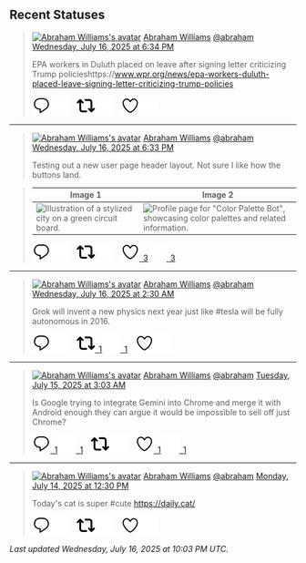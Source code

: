 ## Recent Statuses

> <a href="https://indieweb.social/@abraham"><img alt="Abraham Williams's avatar" src="https://cdn.masto.host/indiewebsocial/accounts/avatars/109/292/540/382/343/163/original/d00f2e03ce9c85b1.jpg" height="24" width="24" ></a> [Abraham Williams](https://indieweb.social/@abraham) [@abraham](https://indieweb.social/@abraham) [Wednesday, July 16, 2025 at 6:34 PM](https://indieweb.social/@abraham/114864346934268503)
>
> EPA workers in Duluth placed on leave after signing letter criticizing Trump policieshttps://www.wpr.org/news/epa-workers-duluth-placed-leave-signing-letter-criticizing-trump-policies
>
> [![Reply](./images/reply_light.svg#gh-light-mode-only "Reply")](https://indieweb.social/@abraham/114864346934268503#gh-light-mode-only)[![Reply](./images/reply.svg#gh-dark-mode-only "Reply")](https://indieweb.social/@abraham/114864346934268503#gh-dark-mode-only)&emsp;[![Boost](./images/retweet_light.svg#gh-light-mode-only "Boost")](https://indieweb.social/@abraham/114864346934268503#gh-light-mode-only)[![Boost](./images/retweet.svg#gh-dark-mode-only "Boost")](https://indieweb.social/@abraham/114864346934268503#gh-dark-mode-only)&emsp;[![Favorite](./images/like_light.svg#gh-light-mode-only "Favorite")](https://indieweb.social/@abraham/114864346934268503#gh-light-mode-only)[![Favorite](./images/like.svg#gh-dark-mode-only "Favorite")](https://indieweb.social/@abraham/114864346934268503#gh-dark-mode-only)


---

> <a href="https://indieweb.social/@abraham"><img alt="Abraham Williams's avatar" src="https://cdn.masto.host/indiewebsocial/accounts/avatars/109/292/540/382/343/163/original/d00f2e03ce9c85b1.jpg" height="24" width="24" ></a> [Abraham Williams](https://indieweb.social/@abraham) [@abraham](https://indieweb.social/@abraham) [Wednesday, July 16, 2025 at 6:33 PM](https://indieweb.social/@abraham/114864345670530774)
>
> Testing out a new user page header layout. Not sure I like how the buttons land.
>

> | Image 1 | Image 2 |
> | --- | --- |
> | ![Illustration of a stylized city on a green circuit board.](https://cdn.masto.host/indiewebsocial/media_attachments/files/114/864/303/617/286/032/original/f0987a89e8b5c4ac.jpeg) | ![Profile page for "Color Palette Bot", showcasing color palettes and related information.](https://cdn.masto.host/indiewebsocial/media_attachments/files/114/864/343/309/826/905/original/084623e04290d29e.jpeg) |
>
> [![Reply](./images/reply_light.svg#gh-light-mode-only "Reply")](https://indieweb.social/@abraham/114864345670530774#gh-light-mode-only)[![Reply](./images/reply.svg#gh-dark-mode-only "Reply")](https://indieweb.social/@abraham/114864345670530774#gh-dark-mode-only)&emsp;[![Boost](./images/retweet_light.svg#gh-light-mode-only "Boost")](https://indieweb.social/@abraham/114864345670530774#gh-light-mode-only)[![Boost](./images/retweet.svg#gh-dark-mode-only "Boost")](https://indieweb.social/@abraham/114864345670530774#gh-dark-mode-only)&emsp;[![Favorite](./images/like_light.svg#gh-light-mode-only "Favorite")&ensp;3](https://indieweb.social/@abraham/114864345670530774#gh-light-mode-only)[![Favorite](./images/like.svg#gh-dark-mode-only "Favorite")&ensp;3](https://indieweb.social/@abraham/114864345670530774#gh-dark-mode-only)


---

> <a href="https://indieweb.social/@abraham"><img alt="Abraham Williams's avatar" src="https://cdn.masto.host/indiewebsocial/accounts/avatars/109/292/540/382/343/163/original/d00f2e03ce9c85b1.jpg" height="24" width="24" ></a> [Abraham Williams](https://indieweb.social/@abraham) [@abraham](https://indieweb.social/@abraham) [Wednesday, July 16, 2025 at 2:30 AM](https://indieweb.social/@abraham/114860559218604541)
>
> Grok will invent a new physics next year just like #tesla will be fully autonomous in 2016.
>
> [![Reply](./images/reply_light.svg#gh-light-mode-only "Reply")](https://indieweb.social/@abraham/114860559218604541#gh-light-mode-only)[![Reply](./images/reply.svg#gh-dark-mode-only "Reply")](https://indieweb.social/@abraham/114860559218604541#gh-dark-mode-only)&emsp;[![Boost](./images/retweet_light.svg#gh-light-mode-only "Boost")&ensp;1](https://indieweb.social/@abraham/114860559218604541#gh-light-mode-only)[![Boost](./images/retweet.svg#gh-dark-mode-only "Boost")&ensp;1](https://indieweb.social/@abraham/114860559218604541#gh-dark-mode-only)&emsp;[![Favorite](./images/like_light.svg#gh-light-mode-only "Favorite")](https://indieweb.social/@abraham/114860559218604541#gh-light-mode-only)[![Favorite](./images/like.svg#gh-dark-mode-only "Favorite")](https://indieweb.social/@abraham/114860559218604541#gh-dark-mode-only)


---

> <a href="https://indieweb.social/@abraham"><img alt="Abraham Williams's avatar" src="https://cdn.masto.host/indiewebsocial/accounts/avatars/109/292/540/382/343/163/original/d00f2e03ce9c85b1.jpg" height="24" width="24" ></a> [Abraham Williams](https://indieweb.social/@abraham) [@abraham](https://indieweb.social/@abraham) [Tuesday, July 15, 2025 at 3:03 AM](https://indieweb.social/@abraham/114855024466106985)
>
> Is Google trying to integrate Gemini into Chrome and merge it with Android enough they can argue it would be impossible to sell off just Chrome?
>
> [![Reply](./images/reply_light.svg#gh-light-mode-only "Reply")&ensp;1](https://indieweb.social/@abraham/114855024466106985#gh-light-mode-only)[![Reply](./images/reply.svg#gh-dark-mode-only "Reply")&ensp;1](https://indieweb.social/@abraham/114855024466106985#gh-dark-mode-only)&emsp;[![Boost](./images/retweet_light.svg#gh-light-mode-only "Boost")](https://indieweb.social/@abraham/114855024466106985#gh-light-mode-only)[![Boost](./images/retweet.svg#gh-dark-mode-only "Boost")](https://indieweb.social/@abraham/114855024466106985#gh-dark-mode-only)&emsp;[![Favorite](./images/like_light.svg#gh-light-mode-only "Favorite")&ensp;1](https://indieweb.social/@abraham/114855024466106985#gh-light-mode-only)[![Favorite](./images/like.svg#gh-dark-mode-only "Favorite")&ensp;1](https://indieweb.social/@abraham/114855024466106985#gh-dark-mode-only)


---

> <a href="https://indieweb.social/@abraham"><img alt="Abraham Williams's avatar" src="https://cdn.masto.host/indiewebsocial/accounts/avatars/109/292/540/382/343/163/original/d00f2e03ce9c85b1.jpg" height="24" width="24" ></a> [Abraham Williams](https://indieweb.social/@abraham) [@abraham](https://indieweb.social/@abraham) [Monday, July 14, 2025 at 12:30 PM](https://indieweb.social/@abraham/114851592677789474)
>
> Today&#39;s cat is super #cute https://daily.cat/
>
> [![Reply](./images/reply_light.svg#gh-light-mode-only "Reply")](https://indieweb.social/@abraham/114851592677789474#gh-light-mode-only)[![Reply](./images/reply.svg#gh-dark-mode-only "Reply")](https://indieweb.social/@abraham/114851592677789474#gh-dark-mode-only)&emsp;[![Boost](./images/retweet_light.svg#gh-light-mode-only "Boost")](https://indieweb.social/@abraham/114851592677789474#gh-light-mode-only)[![Boost](./images/retweet.svg#gh-dark-mode-only "Boost")](https://indieweb.social/@abraham/114851592677789474#gh-dark-mode-only)&emsp;[![Favorite](./images/like_light.svg#gh-light-mode-only "Favorite")](https://indieweb.social/@abraham/114851592677789474#gh-light-mode-only)[![Favorite](./images/like.svg#gh-dark-mode-only "Favorite")](https://indieweb.social/@abraham/114851592677789474#gh-dark-mode-only)


_Last updated Wednesday, July 16, 2025 at 10:03 PM UTC._
